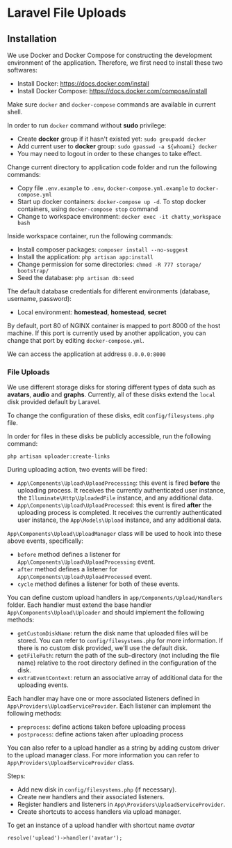 # Laravel File Uploads

## Installation

We use Docker and Docker Compose for constructing the development environment of the application. Therefore, we first need to install these two softwares:

- Install Docker: https://docs.docker.com/install
- Install Docker Compose: https://docs.docker.com/compose/install

Make sure `docker` and `docker-compose` commands are available in current shell.

In order to run `docker` command without **sudo** privilege:
- Create **docker** group if it hasn't existed yet: `sudo groupadd docker`
- Add current user to **docker** group: `sudo gpasswd -a ${whoami} docker`
- You may need to logout in order to these changes to take effect.

Change current directory to application code folder and run the following commands:
- Copy file `.env.example` to `.env`, `docker-compose.yml.example` to `docker-compose.yml`
- Start up docker containers: `docker-compose up -d`. To stop docker containers, using `docker-compose stop` command
- Change to workspace environment: `docker exec -it chatty_workspace bash`

Inside workspace container, run the following commands:
- Install composer packages: `composer install --no-suggest`
- Install the application: `php artisan app:install`
- Change permission for some directories: `chmod -R 777 storage/ bootstrap/`
- Seed the database: `php artisan db:seed`

The default database credentials for different environments (database, username, password):
- Local environment: **homestead**, **homestead**, **secret**

By default, port 80 of NGINX container is mapped to port 8000 of the host machine. If this port is currently used by another application, you can change that port by editing `docker-compose.yml`.

We can access the application at address `0.0.0.0:8000`

### File Uploads
We use different storage disks for storing different types of data such as **avatars**, **audio** and **graphs**. Currently,
all of these disks extend the `local` disk provided default by Laravel.

To change the configuration of these disks, edit `config/filesystems.php` file.

In order for files in these disks be publicly accessible, run the following command:
```
php artisan uploader:create-links
```
During uploading action, two events will be fired:
- `App\Components\Upload\UploadProcessing`: this event is fired **before** the uploading process. It receives the currently authenticated user instance, the `Illuminate\Http\UploadedFile` instance, and any additional data.
- `App\Components\Upload\UploadProcessed`: this event is fired **after** the uploading process is completed. It receives the currently authenticated user instance, the `App\Models\Upload` instance, and any additional data.

`App\Components\Upload\UploadManager` class will be used to hook into these above events, specifically:
- `before` method defines a listener for `App\Components\Upload\UploadProcessing` event.
- `after` method defines a listener for `App\Components\Upload\UploadProcessed` event.
- `cycle` method defines a listener for both of these events.

You can define custom upload handlers in `app/Components/Upload/Handlers` folder. Each handler must extend the base handler `App\Components\Upload\Uploader` and should implement the following methods:
- `getCustomDiskName`: return the disk name that uploaded files will be stored. You can refer to `config/filesystems.php` for more information. If there is no custom disk provided, we'll use the default disk.
- `getFilePath`: return the path of the sub-directory (not including the file name) relative to the root directory defined in the configuration of the disk.
- `extraEventContext`: return an associative array of additional data for the uploading events.

Each handler may have one or more associated listeners defined in `App\Providers\UploadServiceProvider`. Each listener can implement the following methods:
- `preprocess`: define actions taken before uploading process
- `postprocess`: define actions taken after uploading process

You can also refer to a upload handler as a string by adding custom driver to the upload manager class. For more information you can refer to `App\Providers\UploadServiceProvider` class.

Steps:
- Add new disk in `config/filesystems.php` (if necessary).
- Create new handlers and their associated listeners.
- Register handlers and listeners in `App\Providers\UploadServiceProvider`.
- Create shortcuts to access handlers via upload manager.

To get an instance of a upload handler with shortcut name *avatar*

```
resolve('upload')->handler('avatar');
```

